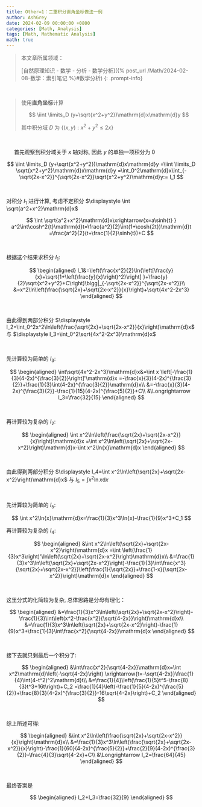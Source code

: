 ```yaml
---
title: Other=1：二重积分直角坐标做法一例
author: AshGrey
date: 2024-02-09 00:00:00 +0800
categories: [Math, Analysis]
tags: [Math, Mathematic Analysis]
math: true
---
```


> 本文章所属领域：
>
> [自然原理知识 - 数学 - 分析 - 数学分析]({% post_url /Math/2024-02-08-数学：索引笔记 %}#数学分析)
{: .prompt-info}

<br>

> 使用**直角坐标**计算
>
> $$
    \iint \limits_D (y+\sqrt{x^2+y^2})\mathrm{d}x\mathrm{d}y
>   $$
> 
> 其中积分域 $D$ 为 $\{(x,y):x^2+y^2 \leq 2x\}$

<br>

$\quad$ 首先观察到积分域关于 $x$ 轴对称, 因此 $y$ 的单独一项积分为 $0$

$$
    \iint \limits_D (y+\sqrt{x^2+y^2})\mathrm{d}x\mathrm{d}y
    =\iint \limits_D \sqrt{x^2+y^2}\mathrm{d}x\mathrm{d}y
    =\int_0^2\mathrm{d}x\int_{-\sqrt{2x-x^2}}^{\sqrt{2x-x^2}}\sqrt{x^2+y^2}\mathrm{d}y:= I_1
$$

<br>

对积分 $I_1$ 进行计算, 考虑不定积分 $\displaystyle \int \sqrt{a^2+x^2}\mathrm{d}x$

$$
    \int \sqrt{a^2+x^2}\mathrm{d}x\xrightarrow{x=a\sinh{t} }
    a^2\int\cosh^2{t}\mathrm{d}t=\frac{a^2}{2}\int(1+\cosh{2t})\mathrm{d}t
    =\frac{a^2}{2}(t+\frac{1}{2}\sinh{t})+C
$$

<br>

根据这个结果求积分 $I_1$:

$$
    \begin{aligned}
    I_1&=\left(\frac{x^2}{2}\ln{\left[\frac{y}{x}+\sqrt{1+\left(\frac{y}{x}\right)^2}\right] }+\frac{y}{2}\sqrt{x^2+y^2}+C\right)\bigg|_{-\sqrt{2x-x^2}}^{\sqrt{2x-x^2}}\\
    &=x^2\ln\left(\frac{\sqrt{2x}+\sqrt{2x-x^2}}{x}\right)+\sqrt{4x^2-2x^3}
    \end{aligned}
$$

<br>

由此得到两部分积分 $\displaystyle I_2=\int_0^2x^2\ln\left(\frac{\sqrt{2x}+\sqrt{2x-x^2}}{x}\right)\mathrm{d}x$ 与 $\displaystyle I_3=\int_0^2\sqrt{4x^2-2x^3}\mathrm{d}x$

<br>

先计算较为简单的 $I_3$:

$$
    \begin{aligned}
    \int\sqrt{4x^2-2x^3}\mathrm{d}x&=\int x \left[-\frac{1}{3}(4-2x)^{\frac{3}{2}}\right]'\mathrm{d}x 
    =-\frac{x}{3}(4-2x)^{\frac{3}{2}}+\frac{1}{3}\int(4-2x)^{\frac{3}{2}}\mathrm{d}x\\
    &=-\frac{x}{3}(4-2x)^{\frac{3}{2}}-\frac{1}{15}(4-2x)^{\frac{5}{2}}+C\\
    &\Longrightarrow I_3=\frac{32}{15}
    \end{aligned}
$$

<br>

再计算较为复杂的 $I_2$:

$$
    \begin{aligned}
        \int x^2\ln\left(\frac{\sqrt{2x}+\sqrt{2x-x^2}}{x}\right)\mathrm{d}x
        =\int x^2\ln\left(\sqrt{2x}+\sqrt{2x-x^2}\right)\mathrm{d}x-\int x^2\ln{x}\mathrm{d}x
    \end{aligned}
$$

<br>

由此得到两部分积分 $\displaystyle I_4=\int x^2\ln\left(\sqrt{2x}+\sqrt{2x-x^2}\right)\mathrm{d}x$ 与 $\displaystyle I_5=\int x^2\ln{x}\mathrm{d}x$

<br>

先计算较为简单的 $I_5$:

$$
    \int x^2\ln{x}\mathrm{d}x=\frac{1}{3}x^3\ln{x}-\frac{1}{9}x^3+C_1
$$

再计算较为复杂的 $I_4$:

$$
    \begin{aligned}
    &\int x^2\ln\left(\sqrt{2x}+\sqrt{2x-x^2}\right)\mathrm{d}x
    =\int \left(\frac{1}{3}x^3\right)'\ln\left(\sqrt{2x}+\sqrt{2x-x^2}\right)\mathrm{d}x\\
    &=\frac{1}{3}x^3\ln\left(\sqrt{2x}+\sqrt{2x-x^2}\right)-\frac{1}{3}\int\frac{x^3}{\sqrt{2x}+\sqrt{2x-x^2}}\left(\frac{1}{\sqrt{2x}}+\frac{1-x}{\sqrt{2x-x^2}}\right)\mathrm{d}x
    \end{aligned}
$$

<br>

这里分式的化简较为复杂, 总体思路是分母有理化：

$$
    \begin{aligned}
    &=\frac{1}{3}x^3\ln\left(\sqrt{2x}+\sqrt{2x-x^2}\right)-\frac{1}{3}\int\left(x^2-\frac{x^2}{\sqrt{4-2x}}\right)\mathrm{d}x\\
    &=\frac{1}{3}x^3\ln\left(\sqrt{2x}+\sqrt{2x-x^2}\right)-\frac{1}{9}x^3+\frac{1}{3}\int\frac{x^2}{\sqrt{4-2x}}\mathrm{d}x
    \end{aligned}
$$

<br>

接下去就只剩最后一个积分了:

$$
    \begin{aligned}
    &\int\frac{x^2}{\sqrt{4-2x}}\mathrm{d}x=\int x^2\mathrm{d}\left(-\sqrt{4-2x}\right)
    \xrightarrow{t=-\sqrt{4-2x}}\frac{1}{4}\int(4-t^2)^2\mathrm{d}t\\
    &=\frac{1}{4}\left(\frac{1}{5}t^5-\frac{8}{3}t^3+16t\right)+C_2
    =\frac{1}{4}\left(-\frac{1}{5}(4-2x)^{\frac{5}{2}}+\frac{8}{3}(4-2x)^{\frac{3}{2}}-16\sqrt{4-2x}\right)+C_2
    \end{aligned}
$$

<br>

综上所述可得:

$$
    \begin{aligned}
    &\int x^2\ln\left(\frac{\sqrt{2x}+\sqrt{2x-x^2}}{x}\right)\mathrm{d}x\\
    &=\frac{1}{3}x^3\ln\left(\frac{\sqrt{2x}+\sqrt{2x-x^2}}{x}\right)-\frac{1}{60}(4-2x)^{\frac{5}{2}}+\frac{2}{9}(4-2x)^{\frac{3}{2}}-\frac{4}{3}\sqrt{4-2x}+C\\
    &\Longrightarrow I_2=\frac{64}{45}
    \end{aligned}
$$

<br>

最终答案是

$$
    \begin{aligned}
    I_2+I_3=\frac{32}{9}
    \end{aligned}
$$